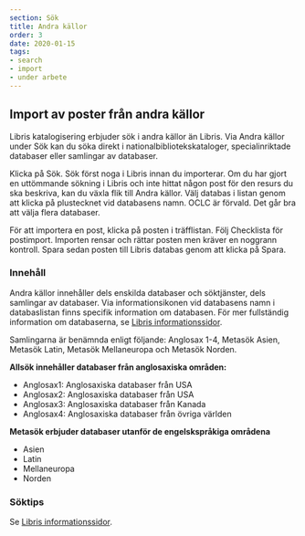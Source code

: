 ```yaml
---
section: Sök
title: Andra källor
order: 3
date: 2020-01-15
tags:
- search
- import
- under arbete
---
```


## Import av poster från andra källor

Libris katalogisering erbjuder sök i andra källor än Libris. Via Andra källor under Sök kan du söka direkt i nationalbibliotekskataloger, specialinriktade databaser eller samlingar av databaser. 

Klicka på Sök. Sök först noga i Libris innan du importerar. Om du har gjort en uttömmande sökning i Libris och inte hittat någon post för den resurs du ska beskriva, kan du växla flik till Andra källor. Välj databas i listan genom att klicka på plustecknet vid databasens namn. OCLC är förvald. Det går bra att välja flera databaser.  

För att importera en post, klicka på posten i träfflistan. Följ Checklista för postimport. Importen rensar och rättar posten men kräver en noggrann kontroll. Spara sedan posten till Libris databas genom att klicka på Spara.
 

### Innehåll
Andra källor innehåller dels enskilda databaser och söktjänster, dels samlingar av databaser. Via informationsikonen vid databasens namn i databaslistan finns specifik information om databasen. För mer fullständig information om databaserna, se [Libris informationssidor](https://www.kb.se/samverkan-och-utveckling/libris/katalogisering-i-libris/andra-kallor.html#item-42705879d169b8ba882abf1).  

Samlingarna är benämnda enligt följande: Anglosax 1-4, Metasök Asien, Metasök Latin, Metasök Mellaneuropa och Metasök Norden. 

**Allsök innehåller databaser från anglosaxiska områden:**

* Anglosax1: Anglosaxiska databaser från USA
* Anglosax2: Anglosaxiska databaser från USA
* Anglosax3: Anglosaxiska databaser från Kanada
* Anglosax4: Anglosaxiska databaser från övriga världen

**Metasök erbjuder databaser utanför de engelskspråkiga områdena**

* Asien
* Latin
* Mellaneuropa
* Norden

### Söktips
Se [Libris informationssidor](https://www.kb.se/samverkan-och-utveckling/libris/katalogisering-i-libris/andra-kallor.html#item-42705879d169b8ba882abf1).  

